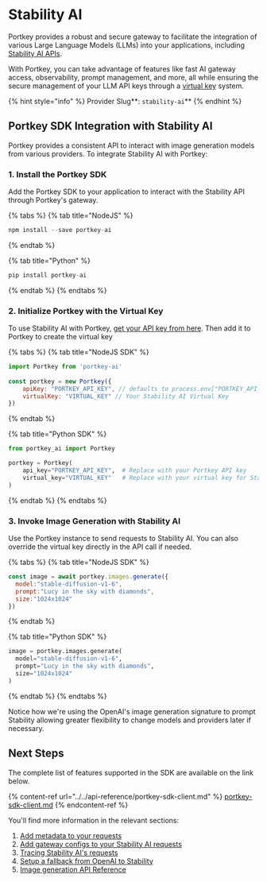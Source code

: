 # Stability AI

Portkey provides a robust and secure gateway to facilitate the integration of various Large Language Models (LLMs) into your applications, including [Stability AI APIs](https://platform.stability.ai/docs/api-reference).

With Portkey, you can take advantage of features like fast AI gateway access, observability, prompt management, and more, all while ensuring the secure management of your LLM API keys through a [virtual key](../../product/ai-gateway/virtual-keys/) system.

{% hint style="info" %}
Provider Slug**: **<mark style="color:blue;">**`stability-ai`**</mark>
{% endhint %}

## Portkey SDK Integration with Stability AI

Portkey provides a consistent API to interact with image generation models from various providers. To integrate Stability AI with Portkey:

### 1. Install the Portkey SDK

Add the Portkey SDK to your application to interact with the Stability API through Portkey's gateway.

{% tabs %}
{% tab title="NodeJS" %}
```javascript
npm install --save portkey-ai
```
{% endtab %}

{% tab title="Python" %}
```python
pip install portkey-ai
```
{% endtab %}
{% endtabs %}

### 2. Initialize Portkey with the Virtual Key

To use Stability AI with Portkey, [get your API key from here](https://platform.stability.ai/account/keys).  Then add it to Portkey to create the virtual key

{% tabs %}
{% tab title="NodeJS SDK" %}
```javascript
import Portkey from 'portkey-ai'
 
const portkey = new Portkey({
    apiKey: "PORTKEY_API_KEY", // defaults to process.env["PORTKEY_API_KEY"]
    virtualKey: "VIRTUAL_KEY" // Your Stability AI Virtual Key
})
```
{% endtab %}

{% tab title="Python SDK" %}
```python
from portkey_ai import Portkey

portkey = Portkey(
    api_key="PORTKEY_API_KEY",  # Replace with your Portkey API key
    virtual_key="VIRTUAL_KEY"   # Replace with your virtual key for Stability AI
)
```
{% endtab %}
{% endtabs %}

### **3. Invoke Image Generation with** Stability AI

Use the Portkey instance to send requests to Stability AI. You can also override the virtual key directly in the API call if needed.

{% tabs %}
{% tab title="NodeJS SDK" %}
```javascript
const image = await portkey.images.generate({
  model:"stable-diffusion-v1-6",
  prompt:"Lucy in the sky with diamonds",
  size:"1024x1024"
})
```
{% endtab %}

{% tab title="Python SDK" %}
```python
image = portkey.images.generate(
  model="stable-diffusion-v1-6",
  prompt="Lucy in the sky with diamonds",
  size="1024x1024"
)
```
{% endtab %}
{% endtabs %}

Notice how we're using the OpenAI's image generation signature to prompt Stability allowing greater flexibility to change models and providers later if necessary.

## Next Steps

The complete list of features supported in the SDK are available on the link below.

{% content-ref url="../../api-reference/portkey-sdk-client.md" %}
[portkey-sdk-client.md](../../api-reference/portkey-sdk-client.md)
{% endcontent-ref %}

You'll find more information in the relevant sections:

1. [Add metadata to your requests](../../product/observability/metadata.md)
2. [Add gateway configs to your Stability AI requests](../../product/ai-gateway/configs.md)
3. [Tracing Stability AI's requests](../../product/observability/traces.md)
4. [Setup a fallback from OpenAI to Stability](../../product/ai-gateway/fallbacks.md)
5. [Image generation API Reference](../../provider-endpoints/images/create-image.md)
